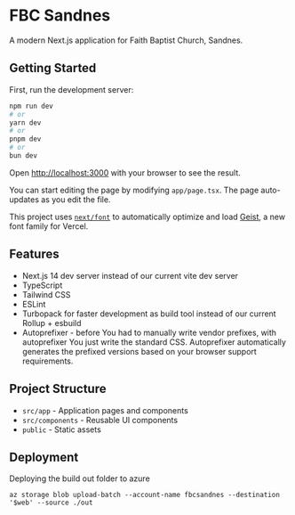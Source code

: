 # FBC Sandnes

A modern Next.js application for Faith Baptist Church, Sandnes.

## Getting Started

First, run the development server:

```bash
npm run dev
# or
yarn dev
# or
pnpm dev
# or
bun dev
```

Open [http://localhost:3000](http://localhost:3000) with your browser to see the result.

You can start editing the page by modifying `app/page.tsx`. The page auto-updates as you edit the file.

This project uses [`next/font`](https://nextjs.org/docs/app/building-your-application/optimizing/fonts) to automatically optimize and load [Geist](https://vercel.com/font), a new font family for Vercel.

## Features

- Next.js 14 dev server instead of our current vite dev server
- TypeScript
- Tailwind CSS
- ESLint
- Turbopack for faster development as build tool instead of our current Rollup + esbuild
- Autoprefixer - before You had to manually write vendor prefixes, with autoprefixer You just write the standard CSS. Autoprefixer automatically generates the prefixed versions based on your browser support requirements.

## Project Structure

- `src/app` - Application pages and components
- `src/components` - Reusable UI components
- `public` - Static assets

## Deployment

Deploying the build out folder to azure

```
az storage blob upload-batch --account-name fbcsandnes --destination '$web' --source ./out
```